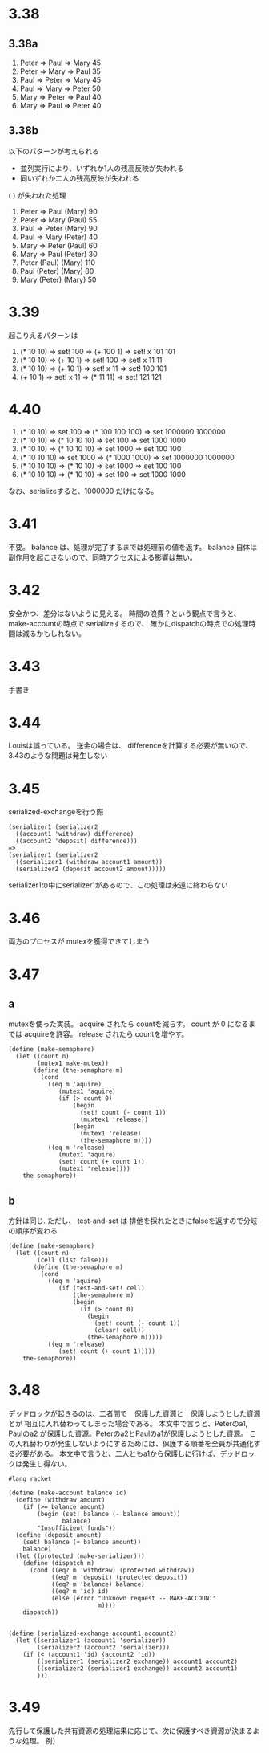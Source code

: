 # 3.38

## 3.38a

1. Peter => Paul  => Mary 45
1. Peter => Mary  => Paul 35
1. Paul  => Peter => Mary 45
1. Paul  => Mary  => Peter 50
1. Mary  => Peter => Paul 40
1. Mary  => Paul  => Peter 40

## 3.38b
以下のパターンが考えられる
* 並列実行により、いずれか1人の残高反映が失われる
* 同いずれか二人の残高反映が失われる

( ) が失われた処理
1. Peter => Paul  (Mary)  90
1. Peter => Mary  (Paul)  55
1. Paul  => Peter (Mary)  90
1. Paul  => Mary  (Peter) 40
1. Mary  => Peter (Paul)  60
1. Mary  => Paul  (Peter) 30
1. Peter (Paul)  (Mary) 110
1. Paul  (Peter) (Mary) 80
1. Mary  (Peter) (Mary) 50

# 3.39

起こりえるパターンは
1. (* 10 10) => set! 100 => (+ 100 1) => set! x 101 101
1. (* 10 10) => (+ 10 1) => set! 100 => set! x 11 11
1. (* 10 10) => (+ 10 1) => set! x 11 => set! 100 101
1. (+ 10 1) => set! x 11 => (* 11 11) => set! 121 121

# 4.40
1. (* 10 10) => set 100 => (* 100 100 100) => set 1000000  1000000
1. (* 10 10) => (* 10 10 10) => set 100 => set 1000  1000
1. (* 10 10) => (* 10 10 10) => set 1000 => set 100  100
1. (* 10 10 10) => set 1000 => (* 1000 1000) => set 1000000  1000000
1. (* 10 10 10) => (* 10 10) => set 1000 => set 100  100
1. (* 10 10 10) => (* 10 10) => set 100 => set 1000  1000

なお、serializeすると、1000000 だけになる。

# 3.41
不要。
balance は、処理が完了するまでは処理前の値を返す。
balance 自体は副作用を起こさないので、同時アクセスによる影響は無い。

# 3.42
安全かつ、差分はないように見える。
時間の浪費？という観点で言うと、make-accountの時点で serializeするので、
確かにdispatchの時点での処理時間は減るかもしれない。

# 3.43
手書き

# 3.44
Louisは誤っている。
送金の場合は、 differenceを計算する必要が無いので、3.43のような問題は発生しない

# 3.45
serialized-exchangeを行う際
```
(serializer1 (serializer2
  ((account1 'withdraw) difference)
  ((account2 'deposit) difference)))
=>
(serializer1 (serializer2
  ((serializer1 (withdraw account1 amount))
  (serializer2 (deposit account2 amount)))))
```
serializer1の中にserializer1があるので、この処理は永遠に終わらない

# 3.46
両方のプロセスが mutexを獲得できてしまう

# 3.47
## a
mutexを使った実装。
acquire されたら countを減らす。
count が 0 になるまでは acquireを許容。
release されたら countを増やす。
```
(define (make-semaphore)
  (let ((count n)
        (mutex1 make-mutex))
       (define (the-semaphore m)
         (cond
           ((eq m 'aquire)
              (mutex1 'aquire)
              (if (> count 0)
                  (begin
                    (set! count (- count 1))
                    (muxtex1 'release))
                  (begin
                    (mutex1 'release)
                    (the-semaphore m))))
           ((eq m 'release)
              (mutex1 'aquire)
              (set! count (+ count 1))
              (mutex1 'release))))
    the-semaphore))
```

## b
方針は同じ.
ただし、 test-and-set は 排他を採れたときにfalseを返すので分岐の順序が変わる
```
(define (make-semaphore)
  (let ((count n)
        (cell (list false)))
       (define (the-semaphore m)
         (cond
           ((eq m 'aquire)
              (if (test-and-set! cell)
                  (the-semaphore m)
                  (begin
                    (if (> count 0)
                      (begin
                        (set! count (- count 1))
                        (clear! cell))
                      (the-semaphore m)))))
           ((eq m 'release)
              (set! count (+ count 1)))))
    the-semaphore))
```


# 3.48
デッドロックが起きるのは、二者間で　保護した資源と　保護しようとした資源とが
相互に入れ替わってしまった場合である。
本文中で言うと、Peterのa1, Paulのa2 が保護した資源。Peterのa2とPaulのa1が保護しようとした資源。
この入れ替わりが発生しないようにするためには、保護する順番を全員が共通化する必要がある。
本文中で言うと、二人ともa1から保護しに行けば、デッドロックは発生し得ない。

```
#lang racket

(define (make-account balance id)
  (define (withdraw amount)
    (if (>= balance amount)
        (begin (set! balance (- balance amount))
               balance)
        "Insufficient funds"))
  (define (deposit amount)
    (set! balance (+ balance amount))
    balance)
  (let ((protected (make-serializer)))
    (define (dispatch m)
      (cond ((eq? m 'withdraw) (protected withdraw))
            ((eq? m 'deposit) (protected deposit))
            ((eq? m 'balance) balance)
            ((eq? m 'id) id)
            (else (error "Unknown request -- MAKE-ACCOUNT"
                         m))))
    dispatch))


(define (serialized-exchange account1 account2)
  (let ((serializer1 (account1 'serializer))
        (serializer2 (account2 'serializer)))
    (if (< (account1 'id) (account2 'id))
        ((serializer1 (serializer2 exchange)) account1 account2)
        ((serializer2 (serializer1 exchange)) account2 account1)
        )))
```

# 3.49
先行して保護した共有資源の処理結果に応じて、次に保護すべき資源が決まるような処理。
例）
